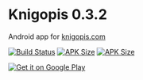 # Knigopis 0.3.2
Android app for [knigopis.com](https://www.knigopis.com)

[![Build Status](https://travis-ci.org/sirekanyan/knigopis.svg?branch=master)](https://travis-ci.org/sirekanyan/knigopis)
[![APK Size](https://img.shields.io/badge/apk%20size-2.17%20MB-brightgreen.svg)](https://travis-ci.org/sirekanyan/knigopis)
[![APK Size](https://img.shields.io/badge/API-21%2B-brightgreen.svg)](https://source.android.com/setup/start/build-numbers)

<a href='https://play.google.com/store/apps/details?id=com.sirekanyan.knigopis'><img alt='Get it on Google Play' src='https://play.google.com/intl/en_us/badges/images/generic/en_badge_web_generic.png'/></a>
